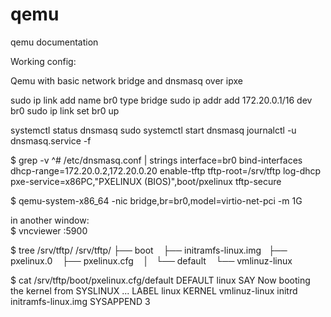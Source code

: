 # qemu
qemu documentation

Working config:

Qemu with basic network bridge and dnsmasq over ipxe


sudo ip link add name br0 type bridge
sudo ip addr add 172.20.0.1/16 dev br0
sudo ip link set br0 up


systemctl status dnsmasq
sudo systemctl start dnsmasq
journalctl -u dnsmasq.service -f


$ grep -v ^# /etc/dnsmasq.conf | strings
interface=br0
bind-interfaces
dhcp-range=172.20.0.2,172.20.0.20
enable-tftp
tftp-root=/srv/tftp
log-dhcp
pxe-service=x86PC,"PXELINUX (BIOS)",boot/pxelinux
tftp-secure


$ qemu-system-x86_64 -nic bridge,br=br0,model=virtio-net-pci -m 1G

in another window:  <br>
$ vncviewer :5900


$ tree /srv/tftp/
/srv/tftp/
├── boot
    ├── initramfs-linux.img
    ├── pxelinux.0
    ├── pxelinux.cfg
    │   └── default
    └── vmlinuz-linux

$ cat /srv/tftp/boot/pxelinux.cfg/default 
DEFAULT linux
        SAY Now booting the kernel from SYSLINUX ... 
LABEL linux
        KERNEL vmlinuz-linux
        initrd initramfs-linux.img
        SYSAPPEND 3
